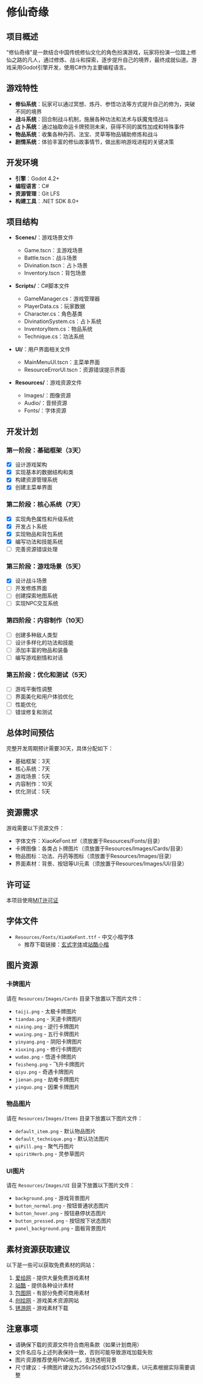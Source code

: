 # 修仙奇缘

## 项目概述

"修仙奇缘"是一款结合中国传统修仙文化的角色扮演游戏，玩家将扮演一位踏上修仙之路的凡人，通过修炼、战斗和探索，逐步提升自己的境界，最终成就仙道。游戏采用Godot引擎开发，使用C#作为主要编程语言。

## 游戏特性

- **修仙系统**：玩家可以通过冥想、炼丹、参悟功法等方式提升自己的修为，突破不同的境界
- **战斗系统**：回合制战斗机制，施展各种功法和法术与妖魔鬼怪战斗
- **占卜系统**：通过抽取命运卡牌预测未来，获得不同的属性加成和特殊事件
- **物品系统**：收集各种丹药、法宝、灵草等物品辅助修炼和战斗
- **剧情系统**：体验丰富的修仙故事情节，做出影响游戏进程的关键决策

## 开发环境

- **引擎**：Godot 4.2+
- **编程语言**：C#
- **资源管理**：Git LFS
- **构建工具**：.NET SDK 8.0+

## 项目结构

- **Scenes/**：游戏场景文件
  - Game.tscn：主游戏场景
  - Battle.tscn：战斗场景
  - Divination.tscn：占卜场景
  - Inventory.tscn：背包场景
  
- **Scripts/**：C#脚本文件
  - GameManager.cs：游戏管理器
  - PlayerData.cs：玩家数据
  - Character.cs：角色基类
  - DivinationSystem.cs：占卜系统
  - InventoryItem.cs：物品系统
  - Technique.cs：功法系统
  
- **UI/**：用户界面相关文件
  - MainMenuUI.tscn：主菜单界面
  - ResourceErrorUI.tscn：资源错误提示界面
  
- **Resources/**：游戏资源文件
  - Images/：图像资源
  - Audio/：音频资源
  - Fonts/：字体资源

## 开发计划

### 第一阶段：基础框架（3天）
- [x] 设计游戏架构
- [x] 实现基本的数据结构和类
- [x] 构建资源管理系统
- [x] 创建主菜单界面

### 第二阶段：核心系统（7天）
- [x] 实现角色属性和升级系统
- [x] 开发占卜系统
- [x] 实现物品和背包系统
- [x] 编写功法和技能系统
- [ ] 完善资源错误处理

### 第三阶段：游戏场景（5天）
- [x] 设计战斗场景
- [ ] 开发修炼界面
- [ ] 创建探索地图系统
- [ ] 实现NPC交互系统

### 第四阶段：内容制作（10天）
- [ ] 创建多种敌人类型
- [ ] 设计多样化的功法和技能
- [ ] 添加丰富的物品和装备
- [ ] 编写游戏剧情和对话

### 第五阶段：优化和测试（5天）
- [ ] 游戏平衡性调整
- [ ] 界面美化和用户体验优化
- [ ] 性能优化
- [ ] 错误修复和测试

## 总体时间预估

完整开发周期预计需要30天，具体分配如下：
- 基础框架：3天
- 核心系统：7天
- 游戏场景：5天
- 内容制作：10天
- 优化测试：5天

## 资源需求

游戏需要以下资源文件：
- 字体文件：XiaoKeFont.ttf（须放置于Resources/Fonts/目录）
- 卡牌图像：各类占卜牌图片（须放置于Resources/Images/Cards/目录）
- 物品图标：功法、丹药等图标（须放置于Resources/Images/目录）
- 界面素材：背景、按钮等UI元素（须放置于Resources/Images/UI/目录）

## 许可证

本项目使用[MIT许可证](LICENSE)

## 字体文件

- `Resources/Fonts/XiaoKeFont.ttf` - 中文小楷字体
  - 推荐下载链接：[玄式字体](https://github.com/SmallXY/XuanShi_TTF)或[站酷小楷](https://www.foundertype.com/index.php/FontInfo/index/id/4792)

## 图片资源

### 卡牌图片

请在 `Resources/Images/Cards` 目录下放置以下图片文件：
- `taiji.png` - 太极卡牌图片
- `tiandao.png` - 天道卡牌图片
- `nixing.png` - 逆行卡牌图片
- `wuxing.png` - 五行卡牌图片
- `yinyang.png` - 阴阳卡牌图片
- `xiuxing.png` - 修行卡牌图片
- `wudao.png` - 悟道卡牌图片
- `feisheng.png` - 飞升卡牌图片
- `qiyu.png` - 奇遇卡牌图片
- `jienan.png` - 劫难卡牌图片
- `yinguo.png` - 因果卡牌图片

### 物品图片

请在 `Resources/Images/Items` 目录下放置以下图片文件：
- `default_item.png` - 默认物品图片
- `default_technique.png` - 默认功法图片
- `qiPill.png` - 聚气丹图片
- `spiritHerb.png` - 灵参草图片

### UI图片

请在 `Resources/Images/UI` 目录下放置以下图片文件：
- `background.png` - 游戏背景图片
- `button_normal.png` - 按钮普通状态图片
- `button_hover.png` - 按钮悬停状态图片
- `button_pressed.png` - 按钮按下状态图片
- `panel_background.png` - 面板背景图片

## 素材资源获取建议

以下是一些可以获取免费素材的网站：
1. [爱给网](https://www.aigei.com/) - 提供大量免费游戏素材
2. [站酷](https://www.zcool.com.cn/) - 提供各种设计素材
3. [包图网](https://ibaotu.com/) - 有部分免费可商用素材
4. [创绘网](https://www.96at.com/) - 游戏美术资源网站
5. [锈游网](https://www.99ruyu.com/) - 游戏素材下载

## 注意事项

- 请确保下载的资源文件符合商用条款（如果计划商用）
- 文件名应与上述列表保持一致，否则可能导致游戏加载失败
- 图片资源推荐使用PNG格式，支持透明背景
- 尺寸建议：卡牌图片建议为256x256或512x512像素，UI元素根据实际需要调整 